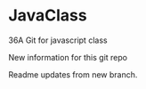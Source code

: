 # JavaClass
36A Git for javascript class

New information for this git repo

Readme updates from new branch.
